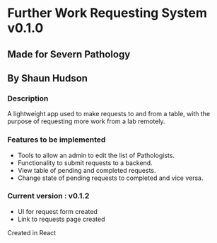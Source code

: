 # Further Work Requesting System v0.1.0

## Made for Severn Pathology

## By Shaun Hudson

### Description

A lightweight app used to make requests to and from a table, with the purpose of requesting more work from a lab remotely.

### Features to be implemented

- Tools to allow an admin to edit the list of Pathologists.
- Functionality to submit requests to a backend.
- View table of pending and completed requests.
- Change state of pending requests to completed and vice versa.

### Current version : v0.1.2

- UI for request form created
- Link to requests page created

Created in React
